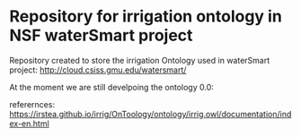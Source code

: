 Repository for irrigation ontology in NSF waterSmart project
===================

Repository created to store the irrigation Ontology used in waterSmart project: http://cloud.csiss.gmu.edu/watersmart/

At the moment we are still develpoing the ontology 0.0:

referernces: https://irstea.github.io/irrig/OnToology/ontology/irrig.owl/documentation/index-en.html

